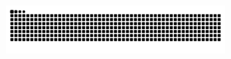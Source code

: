 <picture>
  <source media="(prefers-color-scheme: dark)" srcset="https://raw.githubusercontent.com/cyrene2007/cyrene2007/output/github-contribution-grid-snake-dark.svg">
  <source media="(prefers-color-scheme: light)" srcset="https://raw.githubusercontent.com/cyrene2007/cyrene2007/output/github-contribution-grid-snake.svg">
  <img alt="github contribution grid snake animation" src="https://raw.githubusercontent.com/cyrene2007/cyrene2007/output/github-contribution-grid-snake.svg">
</picture>
